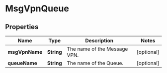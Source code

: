 
# MsgVpnQueue

## Properties
Name | Type | Description | Notes
------------ | ------------- | ------------- | -------------
**msgVpnName** | **String** | The name of the Message VPN. |  [optional]
**queueName** | **String** | The name of the Queue. |  [optional]



